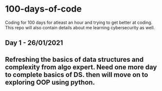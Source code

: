 # 100-days-of-code
Coding for 100 days for atleast an hour and trying to get better at coding. <br>
This repo will also contain details about me learning cybersecurity as well.
<h2> Day 1 - 26/01/2021<h2>
Refreshing the basics of data structures and complexity from algo expert. Need one more day to complete basics of DS. then will move on to exploring OOP using python.
